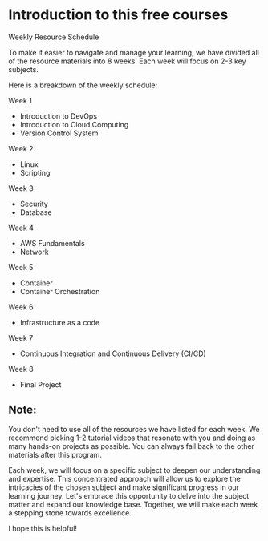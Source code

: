 # Introduction to this free courses

Weekly Resource Schedule

To make it easier to navigate and manage your learning, we have divided all of the resource materials into 8 weeks. Each week will focus on 2-3 key subjects.

Here is a breakdown of the weekly schedule:

Week 1
- Introduction to DevOps
- Introduction to Cloud Computing
- Version Control System

Week 2
- Linux
- Scripting

Week 3
- Security
- Database

Week 4
- AWS Fundamentals
- Network

Week 5
- Container
- Container Orchestration

Week 6
- Infrastructure as a code

Week 7
- Continuous Integration and Continuous Delivery (CI/CD)

Week 8
- Final Project

## Note:

You don't need to use all of the resources we have listed for each week.
We recommend picking 1-2 tutorial videos that resonate with you and doing as many hands-on projects as possible.
You can always fall back to the other materials after this program.

Each week, we will focus on a specific subject to deepen our understanding and expertise. This concentrated approach will allow us to explore the intricacies of the chosen subject and make significant progress in our learning journey. Let's embrace this opportunity to delve into the subject matter and expand our knowledge base. Together, we will make each week a stepping stone towards excellence.

I hope this is helpful!



